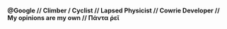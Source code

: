 #### @Google // Climber / Cyclist // Lapsed Physicist // Cowrie Developer // My opinions are my own // Πάντα ῥεῖ
